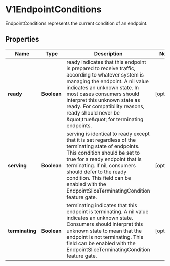 

# V1EndpointConditions

EndpointConditions represents the current condition of an endpoint.

## Properties

| Name | Type | Description | Notes |
|------------ | ------------- | ------------- | -------------|
|**ready** | **Boolean** | ready indicates that this endpoint is prepared to receive traffic, according to whatever system is managing the endpoint. A nil value indicates an unknown state. In most cases consumers should interpret this unknown state as ready. For compatibility reasons, ready should never be \&quot;true\&quot; for terminating endpoints. |  [optional] |
|**serving** | **Boolean** | serving is identical to ready except that it is set regardless of the terminating state of endpoints. This condition should be set to true for a ready endpoint that is terminating. If nil, consumers should defer to the ready condition. This field can be enabled with the EndpointSliceTerminatingCondition feature gate. |  [optional] |
|**terminating** | **Boolean** | terminating indicates that this endpoint is terminating. A nil value indicates an unknown state. Consumers should interpret this unknown state to mean that the endpoint is not terminating. This field can be enabled with the EndpointSliceTerminatingCondition feature gate. |  [optional] |




